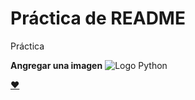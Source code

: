 # Práctica de README
Práctica

**Angregar una imagen**
![Logo Python](https://www.python.org/static/img/python-logo.png)

[:heart:](http://puromexa.net)
